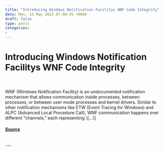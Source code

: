 ```yaml
---
title: "Introducing Windows Notification Facilitys WNF Code Integrity"
date: Mon, 15 May 2023 07:00:45 +0000
draft: false
type: posts
categories: 
- 
---
```

# Introducing Windows Notification Facilitys WNF Code Integrity

<br/>

<br/>
WNF (Windows Notification Facility) is an undocumented notification mechanism that allows communication inside processes, between processes, or between user mode processes and kernel drivers. Similar to other notification mechanisms like ETW (Event Tracing for Windows) and ALPC (Advanced Local Procedure Call), WNF communication happens over different “channels,” each representing \[…\]

#### [Source](https://blog.trailofbits.com/2023/05/15/introducing-windows-notification-facilitys-wnf-code-integrity/)

<br/>
---
